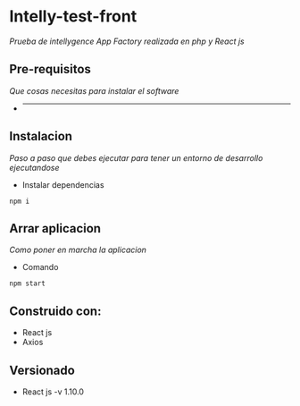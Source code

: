 # Intelly-test-front

_Prueba de intellygence App Factory realizada en php y React js_

## Pre-requisitos

_Que cosas necesitas para instalar el software_

* ---

## Instalacion

_Paso a paso que debes ejecutar para tener un entorno de desarrollo ejecutandose_

* Instalar dependencias

```
npm i
```

## Arrar aplicacion

_Como poner en marcha la aplicacion_

* Comando

```
npm start
```
## Construido con:

* React js
* Axios

## Versionado 

* React js -v 1.10.0
